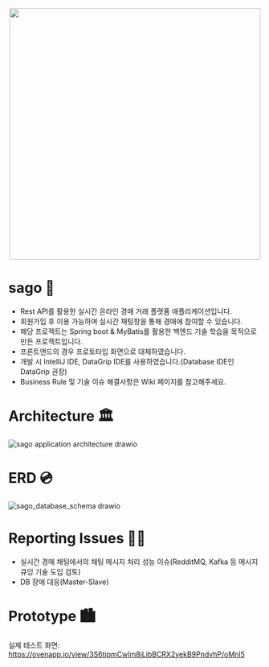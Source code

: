 <div id="project_logo" align="center" >
  <img src="https://user-images.githubusercontent.com/15176192/144699806-1ce60d8b-3f9d-4c86-8b74-75baa37eb4d4.png" width="500" height="500" />
</div>


# sago 🎨
- Rest API를 활용한 실시간 온라인 경매 거래 플랫폼 애플리케이션입니다.
- 회원가입 후 이용 가능하며 실시간 채팅창을 통해 경매에 참여할 수 있습니다.
- 해당 프로젝트는 Spring boot & MyBatis를 활용한 백엔드 기술 학습을 목적으로 만든 프로젝트입니다.
- 프론트앤드의 경우 프로토타입 화면으로 대체하였습니다.
- 개발 시 IntelliJ IDE, DataGrip IDE를 사용하였습니다.(Database IDE인 DataGrip 권장)
- Business Rule 및 기술 이슈 해결사항은 Wiki 페이지를 참고해주세요.

# Architecture 🏛
![sago application architecture drawio](https://user-images.githubusercontent.com/15176192/151936706-1787b93b-8ea5-4a20-9fc0-c8ef6e197a91.png)

# ERD 💿
![sago_database_schema drawio](https://user-images.githubusercontent.com/15176192/149649387-dfda335a-75e7-4be1-9fb7-b4acfa867ab7.png)

# Reporting Issues 👩‍💻
- 실시간 경매 채팅에서의 채팅 메시지 처리 성능 이슈(RedditMQ, Kafka 등 메시지 큐잉 기술 도입 검토)
- DB 장애 대응(Master-Slave)

# Prototype 🏙

실제 테스트 화면: https://ovenapp.io/view/3S6tipmCwIm8jLibBCRX2yekB9PndvhP/oMnl5
